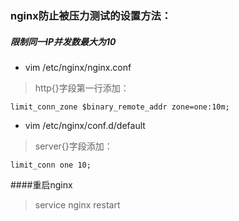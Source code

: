 ### nginx防止被压力测试的设置方法：  
##### 限制同一IP并发数最大为10  
* vim /etc/nginx/nginx.conf  
> http{}字段第一行添加：
```
limit_conn_zone $binary_remote_addr zone=one:10m;  
```
* vim /etc/nginx/conf.d/default  
> server{}字段添加：  
```
limit_conn one 10;  
```
####重启nginx
>service nginx restart  
